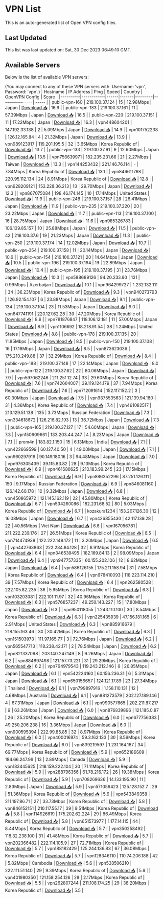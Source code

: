 # VPN List

This is an auto-generated list of Open VPN config files.

## Last Updated

This list was last updated on: Sat, 30 Dec 2023 06:49:10 GMT.

## Available Servers

Below is the list of available VPN servers:

(You may connect to any of these VPN servers with: Username: 'vpn', Password: 'vpn'.)
| Hostname | IP Address | Ping | Speed | Country | OpenVPN Config | Score |
|----------|------------|------|-------|---------|----------------| ----- |
| public-vpn-160 | 219.100.37.124 | 15 | 12.98Mbps | Japan | [Download 📥](./configs/server_0_JP.ovpn) | 16.6 |
| public-vpn-183 | 219.100.37.161 | 11 | 57.39Mbps | Japan | [Download 📥](./configs/server_1_JP.ovpn) | 16.5 |
| public-vpn-220 | 219.100.37.151 | 11 | 17.22Mbps | Japan | [Download 📥](./configs/server_2_JP.ovpn) | 16.3 |
| vpn448604201 | 147.192.33.138 | 2 | 5.09Mbps | Japan | [Download 📥](./configs/server_3_JP.ovpn) | 14.9 |
| vpn101752238 | 126.12.165.84 | 4 | 21.32Mbps | Japan | [Download 📥](./configs/server_4_JP.ovpn) | 13.9 |
| vpn989123917 | 119.201.195.5 | 32 | 3.65Mbps | Korea Republic of | [Download 📥](./configs/server_5_KR.ovpn) | 13.7 |
| public-vpn-133 | 219.100.37.91 | 9 | 12.60Mbps | Japan | [Download 📥](./configs/server_6_JP.ovpn) | 13.5 |
| vpn756639971 | 182.235.231.66 | 21 | 2.27Mbps | Taiwan | [Download 📥](./configs/server_7_TW.ovpn) | 13.3 |
| vpn144253432 | 221.146.76.114 | - | 7.84Mbps | Korea Republic of | [Download 📥](./configs/server_8_KR.ovpn) | 13.1 |
| vpn846611798 | 220.95.112.134 | 24 | 8.91Mbps | Korea Republic of | [Download 📥](./configs/server_9_KR.ovpn) | 12.8 |
| vpn928209121 | 153.228.36.213 | 13 | 29.70Mbps | Japan | [Download 📥](./configs/server_10_JP.ovpn) | 12.3 |
| vpn867075084 | 198.46.174.145 | 10 | 17.14Mbps | United States | [Download 📥](./configs/server_11_US.ovpn) | 11.9 |
| public-vpn-248 | 219.100.37.157 | 28 | 26.41Mbps | Japan | [Download 📥](./configs/server_12_JP.ovpn) | 11.9 |
| public-vpn-235 | 219.100.37.220 | 20 | 23.22Mbps | Japan | [Download 📥](./configs/server_13_JP.ovpn) | 11.7 |
| public-vpn-113 | 219.100.37.100 | 16 | 28.75Mbps | Japan | [Download 📥](./configs/server_14_JP.ovpn) | 11.6 |
| vpn985326783 | 106.139.85.157 | 10 | 25.88Mbps | Japan | [Download 📥](./configs/server_15_JP.ovpn) | 11.5 |
| public-vpn-42 | 219.100.37.6 | 19 | 21.23Mbps | Japan | [Download 📥](./configs/server_16_JP.ovpn) | 11.3 |
| public-vpn-250 | 219.100.37.174 | 14 | 12.02Mbps | Japan | [Download 📥](./configs/server_17_JP.ovpn) | 10.7 |
| public-vpn-254 | 219.100.37.158 | 11 | 20.14Mbps | Japan | [Download 📥](./configs/server_18_JP.ovpn) | 10.6 |
| public-vpn-154 | 219.100.37.121 | 20 | 14.64Mbps | Japan | [Download 📥](./configs/server_19_JP.ovpn) | 10.5 |
| public-vpn-196 | 219.100.37.194 | 19 | 22.89Mbps | Japan | [Download 📥](./configs/server_20_JP.ovpn) | 10.4 |
| public-vpn-195 | 219.100.37.195 | 31 | 23.76Mbps | Japan | [Download 📥](./configs/server_21_JP.ovpn) | 10.3 |
| vpn588689126 | 94.20.233.60 | 131 | 0.99Mbps | Azerbaijan | [Download 📥](./configs/server_22_AZ.ovpn) | 10.1 |
| vpn964299727 | 1.232.132.111 | 34 | 36.23Mbps | Korea Republic of | [Download 📥](./configs/server_23_KR.ovpn) | 9.3 |
| vpn940273793 | 126.92.154.107 | 6 | 23.88Mbps | Japan | [Download 📥](./configs/server_24_JP.ovpn) | 9.1 |
| public-vpn-134 | 219.100.37.104 | 23 | 11.53Mbps | Japan | [Download 📥](./configs/server_25_JP.ovpn) | 9.0 |
| vpn647741191 | 220.127.62.28 | 30 | 47.20Mbps | Korea Republic of | [Download 📥](./configs/server_26_KR.ovpn) | 8.9 |
| vpn781876847 | 118.106.12.181 | 11 | 57.00Mbps | Japan | [Download 📥](./configs/server_27_JP.ovpn) | 8.9 |
| vpn1106692 | 18.218.91.54 | 38 | 1.24Mbps | United States | [Download 📥](./configs/server_28_US.ovpn) | 8.8 |
| public-vpn-178 | 219.100.37.135 | 20 | 11.85Mbps | Japan | [Download 📥](./configs/server_29_JP.ovpn) | 8.5 |
| public-vpn-150 | 219.100.37.108 | 16 | 17.19Mbps | Japan | [Download 📥](./configs/server_30_JP.ovpn) | 8.5 |
| vpn873623036 | 175.210.249.88 | 37 | 32.29Mbps | Korea Republic of | [Download 📥](./configs/server_31_KR.ovpn) | 8.4 |
| public-vpn-188 | 219.100.37.148 | 17 | 22.14Mbps | Japan | [Download 📥](./configs/server_32_JP.ovpn) | 8.0 |
| public-vpn-122 | 219.100.37.62 | 22 | 80.06Mbps | Japan | [Download 📥](./configs/server_33_JP.ovpn) | 7.9 |
| vpn597062246 | 211.251.12.74 | 33 | 29.60Mbps | Korea Republic of | [Download 📥](./configs/server_34_KR.ovpn) | 7.6 |
| vpn742604007 | 39.119.124.179 | 37 | 7.94Mbps | Korea Republic of | [Download 📥](./configs/server_35_KR.ovpn) | 7.6 |
| vpn712091614 | 152.117.152.2 | 3 | 60.30Mbps | Japan | [Download 📥](./configs/server_36_JP.ovpn) | 7.5 |
| vpn937553563 | 121.139.94.180 | 31 | 4.36Mbps | Korea Republic of | [Download 📥](./configs/server_37_KR.ovpn) | 7.4 |
| vpn461082517 | 213.129.51.138 | 135 | 3.73Mbps | Russian Federation | [Download 📥](./configs/server_38_RU.ovpn) | 7.3 |
| vpn334618672 | 126.216.82.193 | 13 | 36.72Mbps | Japan | [Download 📥](./configs/server_39_JP.ovpn) | 7.3 |
| public-vpn-165 | 219.100.37.127 | 17 | 54.60Mbps | Japan | [Download 📥](./configs/server_40_JP.ovpn) | 7.3 |
| vpn150609661 | 133.203.44.247 | 4 | 8.23Mbps | Japan | [Download 📥](./configs/server_41_JP.ovpn) | 7.1 |
| prom4n | 183.82.1.150 | 15 | 6.13Mbps | India | [Download 📥](./configs/server_42_IN.ovpn) | 7.1 |
| vpn422669599 | 60.127.40.50 | 4 | 49.00Mbps | Japan | [Download 📥](./configs/server_43_JP.ovpn) | 7.1 |
| vpn960297916 | 90.149.180.16 | 3 | 94.48Mbps | Japan | [Download 📥](./configs/server_44_JP.ovpn) | 7.0 |
| vpn976305439 | 39.115.83.82 | 28 | 9.13Mbps | Korea Republic of | [Download 📥](./configs/server_45_KR.ovpn) | 6.9 |
| vpn461680625 | 210.183.99.245 | 23 | 17.15Mbps | Korea Republic of | [Download 📥](./configs/server_46_KR.ovpn) | 6.9 |
| vpn886352296 | 87.251.126.111 | 150 | 9.17Mbps | Russian Federation | [Download 📥](./configs/server_47_RU.ovpn) | 6.9 |
| vpn846081160 | 126.142.60.178 | 10 | 9.32Mbps | Japan | [Download 📥](./configs/server_48_JP.ovpn) | 6.8 |
| vpn450865972 | 121.145.162.119 | 22 | 45.80Mbps | Korea Republic of | [Download 📥](./configs/server_49_KR.ovpn) | 6.7 |
| vpn534260086 | 182.231.68.52 | 80 | 5.03Mbps | Korea Republic of | [Download 📥](./configs/server_50_KR.ovpn) | 6.7 |
| kozakura1234 | 153.207.126.30 | 12 | 16.08Mbps | Japan | [Download 📥](./configs/server_51_JP.ovpn) | 6.7 |
| vpn426855430 | 42.117.139.28 | 22 | 40.56Mbps | Viet Nam | [Download 📥](./configs/server_52_VN.ovpn) | 6.6 |
| vpn167056781 | 211.222.239.176 | 27 | 26.51Mbps | Korea Republic of | [Download 📥](./configs/server_53_KR.ovpn) | 6.5 |
| vpn714474938 | 122.222.148.172 | 11 | 3.20Mbps | Japan | [Download 📥](./configs/server_54_JP.ovpn) | 6.5 |
| vpn442763863 | 222.234.84.128 | 32 | 8.91Mbps | Korea Republic of | [Download 📥](./configs/server_55_KR.ovpn) | 6.4 |
| vpn346539495 | 182.169.84.13 | 2 | 98.09Mbps | Japan | [Download 📥](./configs/server_56_JP.ovpn) | 6.4 |
| vpn947757335 | 60.155.202.106 | 12 | 8.62Mbps | Japan | [Download 📥](./configs/server_57_JP.ovpn) | 6.4 |
| vpn586126155 | 175.211.158.94 | 31 | 7.58Mbps | Korea Republic of | [Download 📥](./configs/server_58_KR.ovpn) | 6.4 |
| vpn678410093 | 118.223.114.210 | 39 | 7.57Mbps | Korea Republic of | [Download 📥](./configs/server_59_KR.ovpn) | 6.4 |
| vpn262580528 | 222.105.82.235 | 36 | 5.65Mbps | Korea Republic of | [Download 📥](./configs/server_60_KR.ovpn) | 6.3 |
| vpn103203081 | 222.101.11.97 | 32 | 40.96Mbps | Korea Republic of | [Download 📥](./configs/server_61_KR.ovpn) | 6.3 |
| vpn576857237 | 49.250.143.227 | 15 | 17.80Mbps | Japan | [Download 📥](./configs/server_62_JP.ovpn) | 6.3 |
| vpn950118055 | 1.243.110.100 | 30 | 8.54Mbps | Korea Republic of | [Download 📥](./configs/server_63_KR.ovpn) | 6.3 |
| vpn225435939 | 47.156.181.165 | 6 | 2.91Mbps | United States | [Download 📥](./configs/server_64_US.ovpn) | 6.3 |
| vpn885916679 | 218.155.163.46 | 30 | 30.42Mbps | Korea Republic of | [Download 📥](./configs/server_65_KR.ovpn) | 6.3 |
| vpn151503973 | 111.97.165.77 | 3 | 72.76Mbps | Japan | [Download 📥](./configs/server_66_JP.ovpn) | 6.2 |
| vpn565547713 | 118.238.42.171 | 2 | 78.54Mbps | Japan | [Download 📥](./configs/server_67_JP.ovpn) | 6.2 |
| vpn821337098 | 203.140.247.149 | 8 | 9.26Mbps | Japan | [Download 📥](./configs/server_68_JP.ovpn) | 6.2 |
| vpn884897498 | 121.157.73.221 | 31 | 29.29Mbps | Korea Republic of | [Download 📥](./configs/server_69_KR.ovpn) | 6.2 |
| vpn764979543 | 119.243.212.146 | 6 | 26.85Mbps | Japan | [Download 📥](./configs/server_70_JP.ovpn) | 6.1 |
| vpn542224160 | 60.156.236.31 | 6 | 5.31Mbps | Japan | [Download 📥](./configs/server_71_JP.ovpn) | 6.1 |
| vpn650156657 | 124.121.17.89 | 23 | 27.34Mbps | Thailand | [Download 📥](./configs/server_72_TH.ovpn) | 6.1 |
| vpn799897916 | 1.158.110.131 | 12 | 4.68Mbps | Australia | [Download 📥](./configs/server_73_AU.ovpn) | 6.1 |
| vpn881273579 | 202.127.189.146 | 4 | 67.31Mbps | Japan | [Download 📥](./configs/server_74_JP.ovpn) | 6.1 |
| vpn990577665 | 202.211.87.217 | 9 | 63.26Mbps | Japan | [Download 📥](./configs/server_75_JP.ovpn) | 6.0 |
| vpn876839896 | 121.185.0.87 | 26 | 25.20Mbps | Korea Republic of | [Download 📥](./configs/server_76_KR.ovpn) | 6.0 |
| vpn677756383 | 49.250.206.238 | 16 | 3.36Mbps | Japan | [Download 📥](./configs/server_77_JP.ovpn) | 6.0 |
| vpn900595394 | 222.99.85.85 | 32 | 8.97Mbps | Korea Republic of | [Download 📥](./configs/server_78_KR.ovpn) | 6.0 |
| vpn400016974 | 59.3.162.133 | 30 | 8.59Mbps | Korea Republic of | [Download 📥](./configs/server_79_KR.ovpn) | 6.0 |
| vpn839219597 | 1.231.164.187 | 34 | 69.77Mbps | Korea Republic of | [Download 📥](./configs/server_80_KR.ovpn) | 5.9 |
| vpn652186609 | 184.66.247.99 | 13 | 2.89Mbps | Canada | [Download 📥](./configs/server_81_CA.ovpn) | 5.9 |
| vpn183445625 | 218.159.222.104 | 30 | 71.11Mbps | Korea Republic of | [Download 📥](./configs/server_82_KR.ovpn) | 5.9 |
| vpn288796356 | 61.78.216.172 | 26 | 19.38Mbps | Korea Republic of | [Download 📥](./configs/server_83_KR.ovpn) | 5.9 |
| vpn708268636 | 14.133.195.90 | 11 | 2.83Mbps | Japan | [Download 📥](./configs/server_84_JP.ovpn) | 5.9 |
| vpn571059423 | 125.128.152.7 | 29 | 51.36Mbps | Korea Republic of | [Download 📥](./configs/server_85_KR.ovpn) | 5.9 |
| vpn543849358 | 211.197.86.71 | 27 | 33.73Mbps | Korea Republic of | [Download 📥](./configs/server_86_KR.ovpn) | 5.8 |
| vpn846152151 | 210.117.55.17 | 39 | 9.51Mbps | Korea Republic of | [Download 📥](./configs/server_87_KR.ovpn) | 5.8 |
| vpn114926619 | 175.202.62.224 | 29 | 86.49Mbps | Korea Republic of | [Download 📥](./configs/server_88_KR.ovpn) | 5.8 |
| vpn651573977 | 1.177.14.115 | 44 | 8.44Mbps | Korea Republic of | [Download 📥](./configs/server_89_KR.ovpn) | 5.7 |
| vpn350258492 | 118.32.238.100 | 31 | 41.48Mbps | Korea Republic of | [Download 📥](./configs/server_90_KR.ovpn) | 5.7 |
| vpn202366482 | 222.114.105.9 | 27 | 72.71Mbps | Korea Republic of | [Download 📥](./configs/server_91_KR.ovpn) | 5.7 |
| vpn188182429 | 125.244.136.83 | 67 | 36.08Mbps | Korea Republic of | [Download 📥](./configs/server_92_KR.ovpn) | 5.7 |
| vpn128346110 | 110.74.206.188 | 42 | 5.82Mbps | Cambodia | [Download 📥](./configs/server_93_KH.ovpn) | 5.6 |
| vpn538506210 | 222.111.51.140 | 29 | 9.39Mbps | Korea Republic of | [Download 📥](./configs/server_94_KR.ovpn) | 5.6 |
| vpn401980350 | 121.158.254.126 | 28 | 2.17Mbps | Korea Republic of | [Download 📥](./configs/server_95_KR.ovpn) | 5.5 |
| vpn262807244 | 211.108.174.25 | 29 | 38.20Mbps | Korea Republic of | [Download 📥](./configs/server_96_KR.ovpn) | 5.5 |

